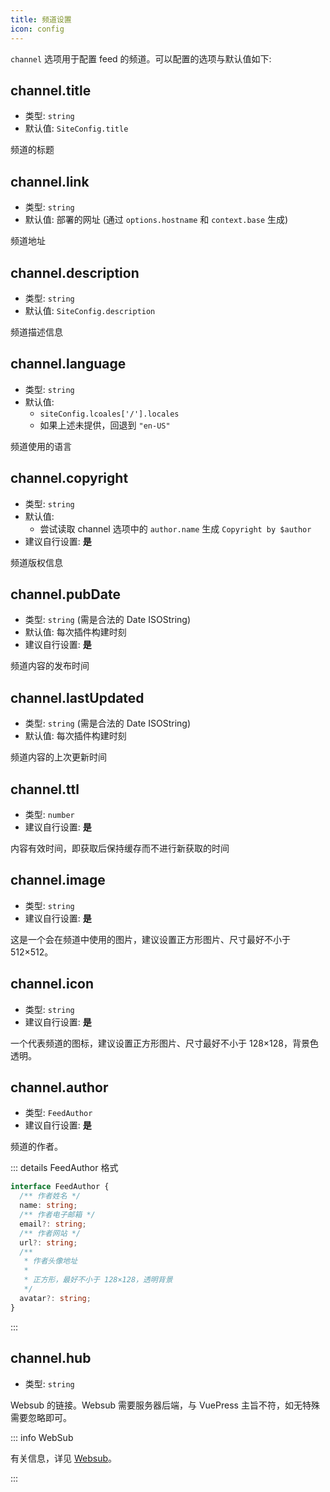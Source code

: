 ```yaml
---
title: 频道设置
icon: config
---
```


`channel` 选项用于配置 feed 的频道。可以配置的选项与默认值如下:

## channel.title

- 类型: `string`
- 默认值: `SiteConfig.title`

频道的标题

## channel.link

- 类型: `string`
- 默认值: 部署的网址 (通过 `options.hostname` 和 `context.base` 生成)

频道地址

## channel.description

- 类型: `string`
- 默认值: `SiteConfig.description`

频道描述信息

## channel.language

- 类型: `string`
- 默认值:
  - `siteConfig.lcoales['/'].locales`
  - 如果上述未提供，回退到 `"en-US"`

频道使用的语言

## channel.copyright

- 类型: `string`
- 默认值:
  - 尝试读取 channel 选项中的 `author.name` 生成 `Copyright by $author`
- 建议自行设置: **是**

频道版权信息

## channel.pubDate

- 类型: `string` (需是合法的 Date ISOString)
- 默认值: 每次插件构建时刻
- 建议自行设置: **是**

频道内容的发布时间

## channel.lastUpdated

- 类型: `string` (需是合法的 Date ISOString)
- 默认值: 每次插件构建时刻

频道内容的上次更新时间

## channel.ttl

- 类型: `number`
- 建议自行设置: **是**

内容有效时间，即获取后保持缓存而不进行新获取的时间

## channel.image

- 类型: `string`
- 建议自行设置: **是**

这是一个会在频道中使用的图片，建议设置正方形图片、尺寸最好不小于 512×512。

## channel.icon

- 类型: `string`
- 建议自行设置: **是**

一个代表频道的图标，建议设置正方形图片、尺寸最好不小于 128×128，背景色透明。

## channel.author

- 类型: `FeedAuthor`
- 建议自行设置: **是**

频道的作者。

::: details FeedAuthor 格式

```ts
interface FeedAuthor {
  /** 作者姓名 */
  name: string;
  /** 作者电子邮箱 */
  email?: string;
  /** 作者网站 */
  url?: string;
  /**
   * 作者头像地址
   *
   * 正方形，最好不小于 128×128，透明背景
   */
  avatar?: string;
}
```

:::

## channel.hub

- 类型: `string`

Websub 的链接。Websub 需要服务器后端，与 VuePress 主旨不符，如无特殊需要忽略即可。

::: info WebSub

有关信息，详见 [Websub](https://w3c.github.io/websub/#subscription-migration)。

:::
